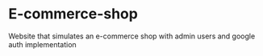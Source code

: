 # E-commerce-shop
Website that simulates an e-commerce shop with admin users and google auth implementation
